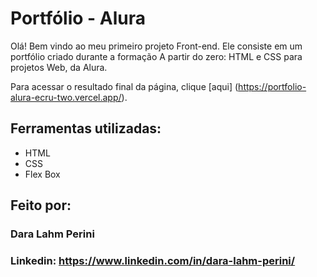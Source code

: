 # Portfólio - Alura
Olá! Bem vindo ao meu primeiro projeto Front-end. Ele consiste em um portfólio criado durante a formação A partir do zero: HTML e CSS para projetos Web, da Alura.

Para acessar o resultado final da página, clique [aqui] (https://portfolio-alura-ecru-two.vercel.app/).

## Ferramentas utilizadas:

* HTML
* CSS
* Flex Box

## Feito por:

### Dara Lahm Perini

### Linkedin: https://www.linkedin.com/in/dara-lahm-perini/
